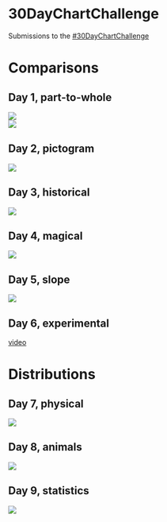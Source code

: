 
# 30DayChartChallenge

<!-- badges: start -->
<!-- badges: end -->

Submissions to the [#30DayChartChallenge](https://github.com/Z3tt/30DayChartChallenge_2021)

# Comparisons
## Day 1, part-to-whole  
![](2021/day-1-part-to-whole/day-1-part-to-whole.png)  
![](2021/day-1-part-to-whole/day-1-moon-phases.png)

## Day 2, pictogram  
![](2021/day-2-pictogram/day-2-pictogram.png)  

## Day 3, historical
![](2021/day-3-historical/day-3-historical.png)  

## Day 4, magical
![](2021/day-4-magical/day-4-magical.png)  

## Day 5, slope
![](2021/day-5-slope/day-5-slope.png)  

## Day 6, experimental
[video](2021/day-6-experimental/r.mp4)  

# Distributions
## Day 7, physical
![](2021/day-7-physical/day-7-physical.jpeg)  

## Day 8, animals
![](2021/day-8-animals/day-8-animals.png)  

## Day 9, statistics
![](2021/day-9-statistics/day-9-statistics.png)  


  